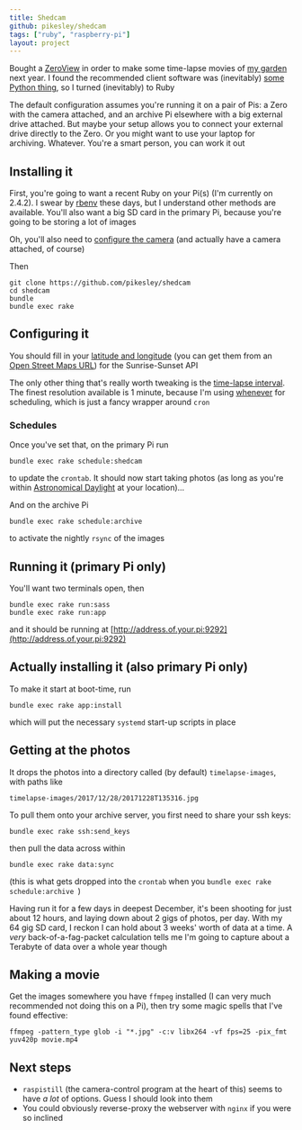 ```yaml
---
title: Shedcam
github: pikesley/shedcam
tags: ["ruby", "raspberry-pi"]
layout: project
---
```

Bought a [ZeroView](https://thepihut.com/products/zeroview) in order to make some time-lapse movies of [my garden](https://www.flickr.com/photos/pikesley/collections/72157661958355852/) next year. I found the recommended client software was (inevitably) [some Python thing](https://github.com/alexellis/phototimer), so I turned (inevitably) to Ruby

The default configuration assumes you're running it on a pair of Pis: a Zero with the camera attached, and an archive Pi elsewhere with a big external drive attached. But maybe your setup allows you to connect your external drive directly to the Zero. Or you might want to use your laptop for archiving. Whatever. You're a smart person, you can work it out

## Installing it

First, you're going to want a recent Ruby on your Pi(s) (I'm currently on 2.4.2). I swear by [rbenv](https://github.com/rbenv/rbenv) these days, but I understand other methods are available. You'll also want a big SD card in the primary Pi, because you're going to be storing a lot of images

Oh, you'll also need to [configure the camera](https://www.raspberrypi.org/documentation/configuration/camera.md) (and actually have a camera attached, of course)

Then

```
git clone https://github.com/pikesley/shedcam
cd shedcam
bundle
bundle exec rake
```

## Configuring it

You should fill in your [latitude and longitude](https://github.com/pikesley/shedcam/blob/master/config/config.yml#L3-L4) (you can get them from an [Open Street Maps URL](https://www.openstreetmap.org/#map=18/51.50115/-0.14313)) for the Sunrise-Sunset API

The only other thing that's really worth tweaking is the [time-lapse interval](https://github.com/pikesley/shedcam/blob/master/config/config.yml#L1). The finest resolution available is 1 minute, because I'm using [whenever](https://github.com/javan/whenever) for scheduling, which is just a fancy wrapper around `cron`

### Schedules

Once you've set that, on the primary Pi run

```
bundle exec rake schedule:shedcam
```

to update the `crontab`. It should now start taking photos (as long as you're within [Astronomical Daylight](https://en.wikipedia.org/wiki/Twilight#Astronomical_twilight) at your location)...

And on the archive Pi

```
bundle exec rake schedule:archive
```

to activate the nightly `rsync` of the images

## Running it (primary Pi only)

You'll want two terminals open, then

```
bundle exec rake run:sass
bundle exec rake run:app
```

and it should be running at [http://address.of.your.pi:9292](http://address.of.your.pi:9292)

## Actually installing it (also primary Pi only)

To make it start at boot-time, run

```
bundle exec rake app:install
```

which will put the necessary `systemd` start-up scripts in place

## Getting at the photos

It drops the photos into a directory called (by default) `timelapse-images`, with paths like

```
timelapse-images/2017/12/28/20171228T135316.jpg
```

To pull them onto your archive server, you first need to share your ssh keys:

```
bundle exec rake ssh:send_keys
```

then pull the data across within

```
bundle exec rake data:sync
```

(this is what gets dropped into the `crontab` when you `bundle exec rake schedule:archive
`)

Having run it for a few days in deepest December, it's been shooting for just about 12 hours, and laying down about 2 gigs of photos, per day. With my 64 gig SD card, I reckon I can hold about 3 weeks' worth of data at a time. A _very_ back-of-a-fag-packet calculation tells me I'm going to capture about a Terabyte of data over a whole year though

## Making a movie

Get the images somewhere you have `ffmpeg` installed (I can very much recommended not doing this on a Pi), then try some magic spells that I've found effective:

```
ffmpeg -pattern_type glob -i "*.jpg" -c:v libx264 -vf fps=25 -pix_fmt yuv420p movie.mp4
```

## Next steps

* `raspistill` (the camera-control program at the heart of this) seems to have _a lot_ of options. Guess I should look into them
* You could obviously reverse-proxy the webserver with `nginx` if you were so inclined
